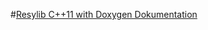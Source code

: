 
#[Resylib C++11 with Doxygen Dokumentation](https://deeply-embedded.github.io/doxygen/html/index.html)


